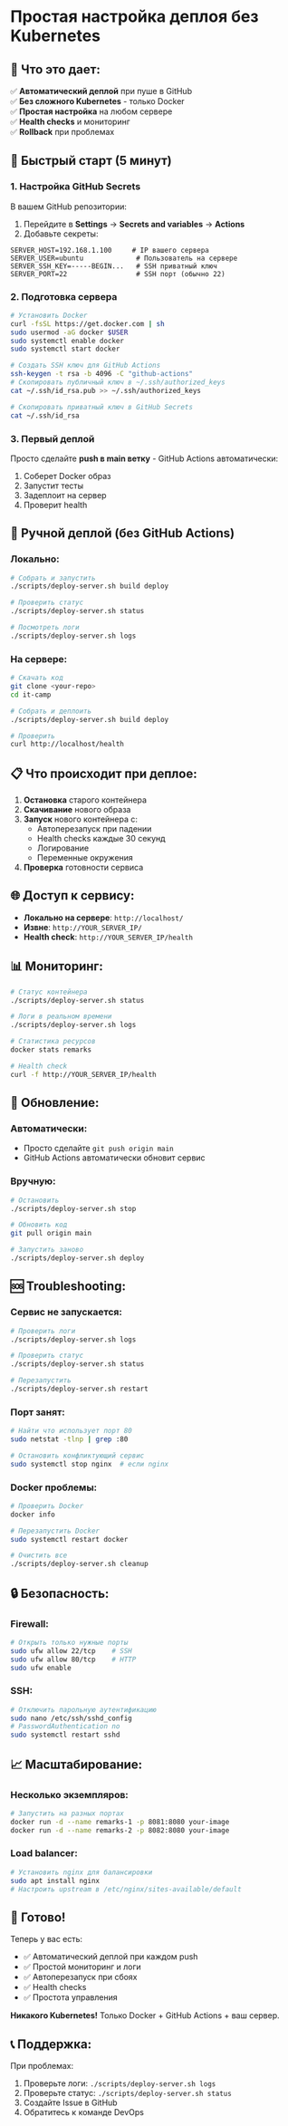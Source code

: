 # Простая настройка деплоя без Kubernetes

## 🎯 **Что это дает:**

✅ **Автоматический деплой** при пуше в GitHub  
✅ **Без сложного Kubernetes** - только Docker  
✅ **Простая настройка** на любом сервере  
✅ **Health checks** и мониторинг  
✅ **Rollback** при проблемах  

## 🚀 **Быстрый старт (5 минут)**

### 1. **Настройка GitHub Secrets**

В вашем GitHub репозитории:
1. Перейдите в **Settings** → **Secrets and variables** → **Actions**
2. Добавьте секреты:

```
SERVER_HOST=192.168.1.100     # IP вашего сервера
SERVER_USER=ubuntu             # Пользователь на сервере
SERVER_SSH_KEY=-----BEGIN...   # SSH приватный ключ
SERVER_PORT=22                 # SSH порт (обычно 22)
```

### 2. **Подготовка сервера**

```bash
# Установить Docker
curl -fsSL https://get.docker.com | sh
sudo usermod -aG docker $USER
sudo systemctl enable docker
sudo systemctl start docker

# Создать SSH ключ для GitHub Actions
ssh-keygen -t rsa -b 4096 -C "github-actions"
# Скопировать публичный ключ в ~/.ssh/authorized_keys
cat ~/.ssh/id_rsa.pub >> ~/.ssh/authorized_keys

# Скопировать приватный ключ в GitHub Secrets
cat ~/.ssh/id_rsa
```

### 3. **Первый деплой**

Просто сделайте **push в main ветку** - GitHub Actions автоматически:
1. Соберет Docker образ
2. Запустит тесты
3. Задеплоит на сервер
4. Проверит health

## 🔧 **Ручной деплой (без GitHub Actions)**

### Локально:
```bash
# Собрать и запустить
./scripts/deploy-server.sh build deploy

# Проверить статус
./scripts/deploy-server.sh status

# Посмотреть логи
./scripts/deploy-server.sh logs
```

### На сервере:
```bash
# Скачать код
git clone <your-repo>
cd it-camp

# Собрать и деплоить
./scripts/deploy-server.sh build deploy

# Проверить
curl http://localhost/health
```

## 📋 **Что происходит при деплое:**

1. **Остановка** старого контейнера
2. **Скачивание** нового образа
3. **Запуск** нового контейнера с:
   - Автоперезапуск при падении
   - Health checks каждые 30 секунд
   - Логирование
   - Переменные окружения
4. **Проверка** готовности сервиса

## 🌐 **Доступ к сервису:**

- **Локально на сервере**: `http://localhost/`
- **Извне**: `http://YOUR_SERVER_IP/`
- **Health check**: `http://YOUR_SERVER_IP/health`

## 📊 **Мониторинг:**

```bash
# Статус контейнера
./scripts/deploy-server.sh status

# Логи в реальном времени
./scripts/deploy-server.sh logs

# Статистика ресурсов
docker stats remarks

# Health check
curl -f http://YOUR_SERVER_IP/health
```

## 🔄 **Обновление:**

### Автоматически:
- Просто сделайте `git push origin main`
- GitHub Actions автоматически обновит сервис

### Вручную:
```bash
# Остановить
./scripts/deploy-server.sh stop

# Обновить код
git pull origin main

# Запустить заново
./scripts/deploy-server.sh deploy
```

## 🆘 **Troubleshooting:**

### Сервис не запускается:
```bash
# Проверить логи
./scripts/deploy-server.sh logs

# Проверить статус
./scripts/deploy-server.sh status

# Перезапустить
./scripts/deploy-server.sh restart
```

### Порт занят:
```bash
# Найти что использует порт 80
sudo netstat -tlnp | grep :80

# Остановить конфликтующий сервис
sudo systemctl stop nginx  # если nginx
```

### Docker проблемы:
```bash
# Проверить Docker
docker info

# Перезапустить Docker
sudo systemctl restart docker

# Очистить все
./scripts/deploy-server.sh cleanup
```

## 🔒 **Безопасность:**

### Firewall:
```bash
# Открыть только нужные порты
sudo ufw allow 22/tcp    # SSH
sudo ufw allow 80/tcp    # HTTP
sudo ufw enable
```

### SSH:
```bash
# Отключить парольную аутентификацию
sudo nano /etc/ssh/sshd_config
# PasswordAuthentication no
sudo systemctl restart sshd
```

## 📈 **Масштабирование:**

### Несколько экземпляров:
```bash
# Запустить на разных портах
docker run -d --name remarks-1 -p 8081:8080 your-image
docker run -d --name remarks-2 -p 8082:8080 your-image
```

### Load balancer:
```bash
# Установить nginx для балансировки
sudo apt install nginx
# Настроить upstream в /etc/nginx/sites-available/default
```

## 🎉 **Готово!**

Теперь у вас есть:
- ✅ Автоматический деплой при каждом push
- ✅ Простой мониторинг и логи
- ✅ Автоперезапуск при сбоях
- ✅ Health checks
- ✅ Простота управления

**Никакого Kubernetes!** Только Docker + GitHub Actions + ваш сервер.

## 📞 **Поддержка:**

При проблемах:
1. Проверьте логи: `./scripts/deploy-server.sh logs`
2. Проверьте статус: `./scripts/deploy-server.sh status`
3. Создайте Issue в GitHub
4. Обратитесь к команде DevOps
